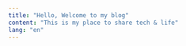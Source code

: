 ```yaml
---
title: "Hello, Welcome to my blog"
content: "This is my place to share tech & life"
lang: "en"
---
```

